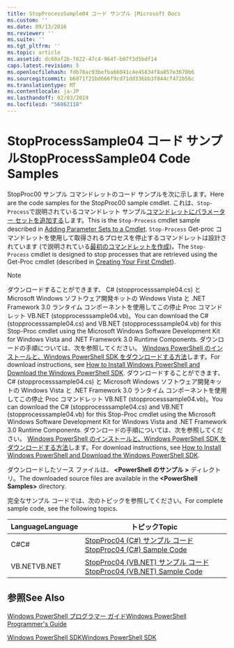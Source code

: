 ```yaml
---
title: StopProcessSample04 コード サンプル |Microsoft Docs
ms.custom: ''
ms.date: 09/13/2016
ms.reviewer: ''
ms.suite: ''
ms.tgt_pltfrm: ''
ms.topic: article
ms.assetid: dc68af2b-f622-47c4-964f-b07f3d5bdf14
caps.latest.revision: 5
ms.openlocfilehash: fdb78ac93befba66041c4e45834f8a857e3670b6
ms.sourcegitcommit: b6871f21bd666f9cd71dd336bb3f844cf472b56c
ms.translationtype: MT
ms.contentlocale: ja-JP
ms.lasthandoff: 02/03/2019
ms.locfileid: "56862118"
---
```

# <a name="stopprocesssample04-code-samples"></a><span data-ttu-id="75d2c-102">StopProcessSample04 コード サンプル</span><span class="sxs-lookup"><span data-stu-id="75d2c-102">StopProcessSample04 Code Samples</span></span>

<span data-ttu-id="75d2c-103">StopProc00 サンプル コマンドレットのコード サンプルを次に示します。</span><span class="sxs-lookup"><span data-stu-id="75d2c-103">Here are the code samples for the StopProc00 sample cmdlet.</span></span> <span data-ttu-id="75d2c-104">これは、`Stop-Process`で説明されているコマンドレット サンプル[コマンドレットにパラメーター セットを追加する](../cmdlet/adding-parameter-sets-to-a-cmdlet.md)します。</span><span class="sxs-lookup"><span data-stu-id="75d2c-104">This is the `Stop-Process` cmdlet sample described in [Adding Parameter Sets to a Cmdlet](../cmdlet/adding-parameter-sets-to-a-cmdlet.md).</span></span> <span data-ttu-id="75d2c-105">`Stop-Process` Get-proc コマンドレットを使用して取得されるプロセスを停止するコマンドレットは設計されています (で説明されている[最初のコマンドレットを作成](../cmdlet/creating-a-cmdlet-without-parameters.md))。</span><span class="sxs-lookup"><span data-stu-id="75d2c-105">The `Stop-Process` cmdlet is designed to stop processes that are retrieved using the Get-Proc cmdlet (described in [Creating Your First Cmdlet](../cmdlet/creating-a-cmdlet-without-parameters.md)).</span></span>

> [!NOTE]
> <span data-ttu-id="75d2c-106">ダウンロードすることができます、 C# (stopprocesssample04.cs) と Microsoft Windows ソフトウェア開発キットの Windows Vista と .NET Framework 3.0 ランタイム コンポーネントを使用してこの停止 Proc コマンドレット VB.NET (stopprocesssample04.vb)。</span><span class="sxs-lookup"><span data-stu-id="75d2c-106">You can download the C# (stopprocesssample04.cs) and VB.NET (stopprocesssample04.vb) for this Stop-Proc cmdlet using the Microsoft Windows Software Development Kit for Windows Vista and .NET Framework 3.0 Runtime Components.</span></span> <span data-ttu-id="75d2c-107">ダウンロードの手順については、次を参照してください。 [Windows PowerShell のインストールと、Windows PowerShell SDK をダウンロードする方法](/powershell/developer/installing-the-windows-powershell-sdk)します。</span><span class="sxs-lookup"><span data-stu-id="75d2c-107">For download instructions, see [How to Install Windows PowerShell and Download the Windows PowerShell SDK](/powershell/developer/installing-the-windows-powershell-sdk).</span></span>
> <span data-ttu-id="75d2c-108">ダウンロードすることができます、 C# (stopprocesssample04.cs) と Microsoft Windows ソフトウェア開発キットの Windows Vista と .NET Framework 3.0 ランタイム コンポーネントを使用してこの停止 Proc コマンドレット VB.NET (stopprocesssample04.vb)。</span><span class="sxs-lookup"><span data-stu-id="75d2c-108">You can download the C# (stopprocesssample04.cs) and VB.NET (stopprocesssample04.vb) for this Stop-Proc cmdlet using the Microsoft Windows Software Development Kit for Windows Vista and .NET Framework 3.0 Runtime Components.</span></span> <span data-ttu-id="75d2c-109">ダウンロードの手順については、次を参照してください。 [Windows PowerShell のインストールと、Windows PowerShell SDK をダウンロードする方法](/powershell/developer/installing-the-windows-powershell-sdk)します。</span><span class="sxs-lookup"><span data-stu-id="75d2c-109">For download instructions, see [How to Install Windows PowerShell and Download the Windows PowerShell SDK](/powershell/developer/installing-the-windows-powershell-sdk).</span></span>
>
> <span data-ttu-id="75d2c-110">ダウンロードしたソース ファイルは、  **\<PowerShell のサンプル >** ディレクトリ。</span><span class="sxs-lookup"><span data-stu-id="75d2c-110">The downloaded source files are available in the **\<PowerShell Samples>** directory.</span></span>

<span data-ttu-id="75d2c-111">完全なサンプル コードでは、次のトピックを参照してください。</span><span class="sxs-lookup"><span data-stu-id="75d2c-111">For complete sample code, see the following topics.</span></span>

|<span data-ttu-id="75d2c-112">Language</span><span class="sxs-lookup"><span data-stu-id="75d2c-112">Language</span></span>|<span data-ttu-id="75d2c-113">トピック</span><span class="sxs-lookup"><span data-stu-id="75d2c-113">Topic</span></span>|
|--------------|-----------|
|<span data-ttu-id="75d2c-114">C#</span><span class="sxs-lookup"><span data-stu-id="75d2c-114">C#</span></span>|[<span data-ttu-id="75d2c-115">StopProc04 (C#) サンプル コード</span><span class="sxs-lookup"><span data-stu-id="75d2c-115">StopProc04 (C#) Sample Code</span></span>](./stopprocesssample04-csharp-sample-code.md)|
|<span data-ttu-id="75d2c-116">VB.NET</span><span class="sxs-lookup"><span data-stu-id="75d2c-116">VB.NET</span></span>|[<span data-ttu-id="75d2c-117">StopProc04 (VB.NET) サンプル コード</span><span class="sxs-lookup"><span data-stu-id="75d2c-117">StopProc04 (VB.NET) Sample Code</span></span>](./stopprocesssample04-vb-net-sample-code.md)|

## <a name="see-also"></a><span data-ttu-id="75d2c-118">参照</span><span class="sxs-lookup"><span data-stu-id="75d2c-118">See Also</span></span>

[<span data-ttu-id="75d2c-119">Windows PowerShell プログラマー ガイド</span><span class="sxs-lookup"><span data-stu-id="75d2c-119">Windows PowerShell Programmer's Guide</span></span>](./windows-powershell-programmer-s-guide.md)

[<span data-ttu-id="75d2c-120">Windows PowerShell SDK</span><span class="sxs-lookup"><span data-stu-id="75d2c-120">Windows PowerShell SDK</span></span>](../windows-powershell-reference.md)